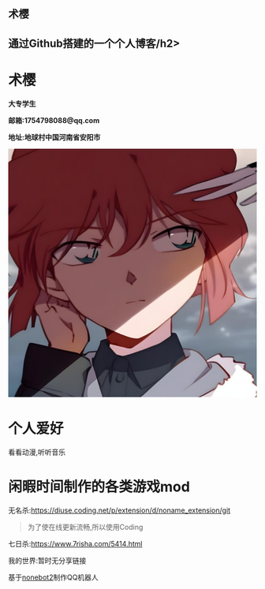 <!DOCTYPE html>
<html lang="zh-cmn">
    <head>
        <meta charset="UTF-8">
        <title>术樱</title>
        <meta name="viewport" content="width=device-width, initial-scale=1">
        <meta name="theme-color" content="#157878">
        <link rel="stylesheet" href="css/normalize.css">
        <link href='https://fonts.googleapis.com/css?family=Open+Sans:400,700' rel='stylesheet' type='text/css'>
        <link rel="stylesheet" href="css/cayman.css">
    </head>
    <body>
        <section class="page-header">
            <h1 class="project-name">术樱</h1>
            <h2 class="project-tagline">通过Github搭建的一个个人博客/h2>
            <!-- <a href="#" class="btn">按钮</a> -->
        </section>
        <tr>
        <td width="75%">
        <h1>术樱</h1>
            <p><b>大专学生</p></b>
            <p><b>邮箱:1754798088@qq.com</p></b>
            <p><b>地址:地球村中国河南省安阳市</p></b>
        </td>
        <td width="15%">
            <img src="/main.jpg">
        </td>
        </tr> 
        <h1>
            <a id="header-3" class="anchor" href="#header-3" aria-hidden="true" one-link-mark="yes"><span class="octicon octicon-link"></span></a>
            个人爱好
        </h1>
        <p>看看动漫,听听音乐</p>
        <h1>
            <a id="header-3" class="anchor" href="#header-3" aria-hidden="true" one-link-mark="yes"><span class="octicon octicon-link"></span></a>
            闲暇时间制作的各类游戏mod
        </h1>
        <p>无名杀:<a href="https://diuse.coding.net/p/extension/d/noname_extension/git">https://diuse.coding.net/p/extension/d/noname_extension/git</a></p>
        <blockquote>
            <p>为了使在线更新流畅,所以使用Coding</p>
        </blockquote>
        <p>七日杀:<a href="https://www.7risha.com/5414.html">https://www.7risha.com/5414.html</a></p>
        <p>我的世界:暂时无分享链接</p>
        <p>基于<a href="https://github.com/nonebot/nonebot">nonebot2</a>制作QQ机器人</p>
        
</html>
